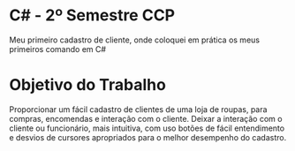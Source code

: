 # C# - 2º Semestre CCP
Meu primeiro cadastro de cliente, onde coloquei em prática os meus primeiros comando em C# 

# Objetivo do Trabalho
Proporcionar um fácil cadastro de clientes de uma loja de roupas, para compras, encomendas e interação com o cliente. Deixar a interação com o cliente ou funcionário, mais intuitiva, com uso botões de fácil entendimento e desvios de cursores apropriados para o melhor desempenho do cadastro.
